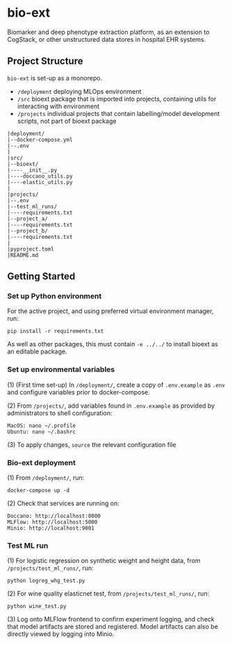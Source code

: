 # bio-ext
Biomarker and deep phenotype extraction platform, as an extension to CogStack, or other unstructured data stores in hospital EHR systems.

## Project Structure

`bio-ext` is set-up as a monorepo.

- `/deployment` deploying MLOps environment
- `/src` bioext package that is imported into projects, containing utils for interacting with environment
- `/projects` individual projects that contain labelling/model development scripts, not part of bioext package

```
|deployment/
|--docker-compose.yml
|--.env
|
|src/
|--bioext/
|----__init__.py
|----doccano_utils.py
|----elastic_utils.py
|
|projects/
|--.env
|--test_ml_runs/
|----requirements.txt
|--project_a/
|----requirements.txt
|--project_b/
|----requirements.txt
|
|pyproject.toml
|README.md
``` 

## Getting Started

### Set up Python environment

For the active project, and using preferred virtual environment manager, run:
```
pip install -r requirements.txt
```
As well as other packages, this must contain `-e ../../` to install bioext as an editable package.  

### Set up environmental variables

(1) (First time set-up) In `/deployment/`, create a copy of `.env.example` as `.env` and configure variables prior to docker-compose.

(2) From `/projects/`, add variables found in `.env.example` as provided by administrators to shell configuration:
```
MacOS: nano ~/.profile
Ubuntu: nano ~/.bashrc
```

(3) To apply changes, `source` the relevant configuration file

### Bio-ext deployment

(1) From `/deployment/`, run:
```
docker-compose up -d
```

(2) Check that services are running on:
```
Doccano: http://localhost:8000
MLFlow: http://localhost:5000
Minio: http://localhost:9001
```

### Test ML run

(1) For logistic regression on synthetic weight and height data, from `/projects/test_ml_runs/`, run:
```
python logreg_whg_test.py
```

(2) For wine quality elasticnet test, from `/projects/test_ml_runs/`, run:
```
python wine_test.py
```

(3) Log onto MLFlow frontend to confirm experiment logging, and check that model artifacts are stored and registered. Model artifacts can also be directly viewed by logging into Minio.
